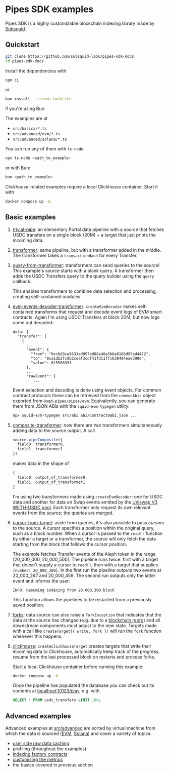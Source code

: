 # Pipes SDK examples

Pipes SDK is a highly customizable blockchain indexing library made by [Subsquid](https://www.sqd.ai).

## Quickstart

```bash
git clone https://github.com/subsquid-labs/pipes-sdk-docs
cd pipes-sdk-docs
```
Install the dependencies with
```bash
npm ci
```
or
```bash
bun install --frozen-lockfile
```
if you're using Bun.

The examples are at
 * `src/basics/*.ts`
 * `src/advanced/evm/*.ts`
 * `src/advanced/solana/*.ts`

You can run any of them with `ts-node`:
```bash
npx ts-node <path_to_example>
```
or with Bun:
```bash
bun <path_to_example>
```

Clickhouse-related examples require a local Clickhouse container. Start it with
```bash
docker compose up -d
```

## Basic examples

1. [trivial-pipe](src/basics/01-trivial-pipe.ts): an elementary Portal data pipeline with a source that fetches USDC transfers on a single block (20M) + a target that just prints the incoming data.

2. [transformer](src/basics/02-transformer.ts): same pipeline, but with a transformer added in the middle. The transformer takes a `transactionHash` for every Transfer.

3. [query-from-transformer](src/basics/03-query-from-transformer.ts): transformers can send queries to the source! This example's source starts with a blank query. A transformer then adds the USDC Transfers query to the query builder using the `query` callback.

   This enables transformers to combine data selection and processing, creating self-contained modules.

4. [evm-events-decoder-transformer](src/basics/04-evm-events-decoder-transformer.ts): `createEvmDecoder` makes self-contained transforms that request and decode event logs of EVM smart contracts. Again I'm using USDC Transfers at block 20M, but now logs come out decoded:
   ```
   data: {
     "transfer": [
       {
         ...
         "event": {
           "from": "0xcb83ca9633ad057bd88a48a5b6e8108d97ad4472",
           "to": "0xa1db2fc9b2ceaf3cdf41fd11ffcb38404eae3906",
           "value": 615568393
         },
         ...
         "rawEvent": {
            ...
   ```

   Event selection and decoding is done using event objects. For common contract protocols these can be retrieved from the `commonAbis` object exported from `@sqd-pipes/pipes/evm`. Equivalently, you can generate them from JSON ABIs with the `squid-evm-typegen` utility:
   ```bash
   npx squid-evm-typegen src/abi abi/contract0abi.json ...
   ```

5. [composite-transformer](src/basics/05-composite-transformer.ts): now there are two transformers simultaneously adding data to the source output. A call
   ```ts
   source.pipeComposite({
     field0: transformer0,
     field1: transformer1
   })
   ```
   makes data in the shape of
   ```ts
   {
     field0: output_of_transformer0,
     field1: output_of_transformer1
   }
   ```
   I'm using two transformers made using `createEvmDecoder`: one for USDC data and another for data on Swap events emitted by the [Uniswap V3 WETH-USDC pool](https://etherscan.io/address/0x88e6a0c2ddd26feeb64f039a2c41296fcb3f5640). Each transformer only request its own relevant events from the source; the queries are merged.

6. [cursor-from-target](src/basics/06-cursor-from-target.ts): aside from queries, it's also possible to pass *cursors* to the source. A cursor specifies a position within the original query, such as a block number. When a cursor is passed to the `read()` function by either a target or a transformer, the source will only fetch the data starting from the block that follows the cursor position.

   The example fetches Transfer events of the Aleph token in the range [20_000_000, 20_000_500]. The pipeline runs twice: first with a target that doesn't supply a cursor to `read()`, then with a target that supplies `{number: 20_000_300}`. In the first run the pipeline outputs two events at 20_000_267 and 20_000_459. The second run outputs only the latter event and informs the user:
   ```
   INFO: Resuming indexing from 20,000,300 block
   ```

   This function allows the pipelines to be restarted from a previously saved position.

7. [forks](src/basics/07-forks.ts): data source can also raise a `ForkException` that indicates that the data at the source has changed (e.g. due to a [blockchain reorg](https://cointelegraph.com/explained/what-is-chain-reorganization-in-blockchain-technology)) and all downstream components must adjust to the new state. Targets made with a call like `createTarget({ write, fork })` will run the `fork` function whenever this happens.

8. [clickhouse](src/basics/08-clickhouse-target.ts): `createClickhouseTarget` creates targets that write their incoming data to Clickhouse, automatically keep track of the progress, resume from the last processed block on restarts and process forks.

   Start a local Clickhouse container before running this example:
   ```bash
   docker compose up -d
   ```

   Once the pipeline has populated the database you can check out its contents at [localhost:10123/play](http://localhost:10123/play?user=default&password=default), e.g. with
   ```sql
   SELECT * FROM usdc_transfers LIMIT 100;
   ```

## Advanced examples

Advanced examples at [src/advanced](src/advanced) are sorted by virtual machine from which the data is sourced ([EVM](src/advanced/evm), [Solana](src/advanced/solana)) and cover a variety of topics:
 * [user side raw data caching](src/advanced/evm/08.portal-cache.example.ts)
 * profiling (throughout the examples)
 * [indexing factory contracts](src/advanced/evm/03.factory.example.ts)
 * [customizing the metrics](src/advanced/evm/06.custom-metrics.example.ts)
 * the basics covered in previous section
